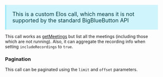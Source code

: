 <div style="background-color: #cff4fc; color: #033b46; padding: 20px; font-size: 18px; border-left: 0.25rem solid #9eeaf9">
    This is a custom Elos call, which means it is not supported by the standard BigBlueButton API
</div>

This call works as [getMeetings](#operation/getMeetings) but list all the meetings (including those which are not running). Also, it can aggregate the recording info when setting `includeRecordings` to `true`.

### Pagination
This call can be paginated using the `limit` and `offset` parameters.